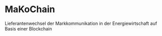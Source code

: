 # MaKoChain
Lieferantenwechsel der Markkommunikation in der Energiewirtschaft auf Basis einer Blockchain
